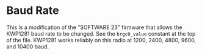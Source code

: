# Baud Rate

This is a modification of the "SOFTWARE 23" firmware that allows the KWP1281 baud rate to
be changed.  See the `brgc0_value` constant at the top of the file.  KWP1281 works reliably
on this radio at 1200, 2400, 4800, 9600, and 10400 baud.
